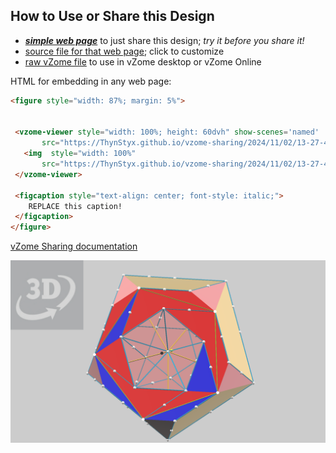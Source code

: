 
## How to Use or Share this Design

 - [***simple web page***](<https://ThynStyx.github.io/vzome-sharing/2024/11/02/13-27-49-WIP-JohnK-Pentafoil-knot/>) to just share this design; *try it before you share it!*
 - [source file for that web page](<https://github.com/ThynStyx/vzome-sharing/edit/main/2024/11/02/13-27-49-WIP-JohnK-Pentafoil-knot/index.md>); click to customize
 - [raw vZome file](<https://raw.githubusercontent.com/ThynStyx/vzome-sharing/main/2024/11/02/13-27-49-WIP-JohnK-Pentafoil-knot/WIP-JohnK-Pentafoil-knot.vZome>) to use in vZome desktop or vZome Online
 
 HTML for embedding in any web page:
 ```html
<figure style="width: 87%; margin: 5%">
  
  
  <vzome-viewer style="width: 100%; height: 60dvh" show-scenes='named'
        src="https://ThynStyx.github.io/vzome-sharing/2024/11/02/13-27-49-WIP-JohnK-Pentafoil-knot/WIP-JohnK-Pentafoil-knot.vZome" >
    <img  style="width: 100%"
        src="https://ThynStyx.github.io/vzome-sharing/2024/11/02/13-27-49-WIP-JohnK-Pentafoil-knot/WIP-JohnK-Pentafoil-knot.png" >
  </vzome-viewer>

  <figcaption style="text-align: center; font-style: italic;">
     REPLACE this caption!
  </figcaption>
</figure>

 ```

[vZome Sharing documentation](https://vzome.github.io/vzome/sharing.html#how-it-works)

![Image](<WIP-JohnK-Pentafoil-knot.png>)

